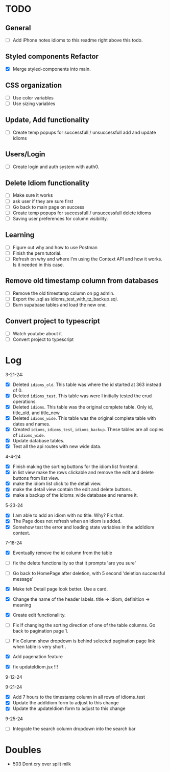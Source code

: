 # TODO

## General

- [ ] Add iPhone notes idioms to this readme right above this todo.

## Styled components Refactor

- [x] Merge styled-components into main.

## CSS organization

- [ ] Use color variables
- [ ] Use sizing variables

## Update, Add functionality

- [ ] Create temp popups for successfull / unsuccessfull add and update idioms

## Users/Login

- [ ] Create login and auth system with auth0.

## Delete Idiom functionality

- [ ] Make sure it works
- [ ] ask user if they are sure first
- [ ] Go back to main page on success
- [ ] Create temp popups for successfull / unsuccessfull delete idioms
- [ ] Saving user preferences for column visibility.

## Learning

- [ ] Figure out why and how to use Postman
- [ ] Finish the pern tutorial.
- [ ] Refresh on why and where I'm using the Context API and how it works. Is it needed in this case.

## Remove old timestamp column from databases

- [ ] Remove the old timestamp column on pg admin.
- [ ] Export the .sql as idioms_test_with_tz_backup.sql.
- [ ] Burn supabase tables and load the new one.

## Convert project to typescript

- [ ] Watch youtube about it
- [ ] Convert project to typescript

# Log

3-21-24:

- [x] Deleted `idioms_old`. This table was where the id started at 363 instead of 0.
- [x] Deleted `idioms_test`. This table was were I initially tested the crud operations.
- [x] Deleted `idioms`. This table was the original complete table. Only id, title_old, and title_new
- [x] Deleted `idioms_wide`. This table was the original complete table with dates and names.
- [x] Created `idioms`, `idioms_test`, `idioms_backup`. These tables are all copies of `idioms_wide`.
- [x] Update database tables.
- [x] Test all the api routes with new wide data.

4-4-24

- [x] Finish making the sorting buttons for the idiom list frontend.
- [x] in list view make the rows clickable and remove the edit and delete buttons from list view.
- [x] make the idiom list click to the detail view.
- [x] make the detail view contain the edit and delete buttons.
- [x] make a backup of the idioms_wide database and rename it.

5-23-24

- [x] I am able to add an idiom with no title. Why? Fix that.
- [x] The Page does not refresh when an idiom is added.
- [x] Somehow test the error and loading state variables in the addIdiom context.

7-18-24

- [x] Eventually remove the id column from the table
- [ ] fix the delete functionality so that it prompts 'are you sure'
- [ ] Go back to HomePage after deletion, with 5 second 'deletion successful message'
- [x] Make teh Detail page look better. Use a card.
- [x] Change the name of the header labels. title -> idiom, definition -> meaning
- [x] Create edit functionallity.
- [ ] Fix If changing the sorting direction of one of the table columns. Go back to pagination page 1.
- [ ] Fix Column show dropdown is behind selected pagination page link when table is very short .

- [x] Add pagenation feature
- [x] fix updateIdiom.jsx !!!

9-12-24

9-21-24

- [x] Add 7 hours to the timestamp column in all rows of idioms_test
- [x] Update the addIdiom form to adjust to this change
- [x] Update the updateIdiom form to adjust to this change

9-25-24

- [ ] Integrate the search column dropdown into the search bar

# Doubles

- 503 Dont cry over spilt milk

